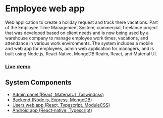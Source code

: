 # Employee web app
Web application to create a holiday request and track there vacations. Part of the Employee Time Management System,  commercial, freelance project that was developed based on client needs and is now being used by a warehouse company to manage employee work times, vacations, and attendance in various work environments. The system includes a mobile and web app for employees, admin web application for managers, and is built using Node.js, React Native, MongoDB Realm, React, and Material UI.

### [Live demo](https://vacations-employees.netlify.app)



## System Components
- [Admin panel (React, MaterialUI, Tailwindcss)](https://github.com/pologora/magazyn_time_management)
- [Backend (Node.js, Express, MongoDB)](https://github.com/pologora/magazyn_backend)
- [Users web app (React, Typescript, ModuleCSS)](https://github.com/pologora/vacations_app)
- [Android app (React-native, Typescript)](https://github.com/pologora/employee_time_management/tree/master/mobile_app)
